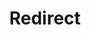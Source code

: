 ﻿---
layout: src/layouts/Redirect.astro
title: Redirect
redirect: https://yamldoc.liuyan.wang/docs/projects/steps/configuration-features
pubDate:  2023-01-01
navSearch: false
navSitemap: false
navMenu: false
---
